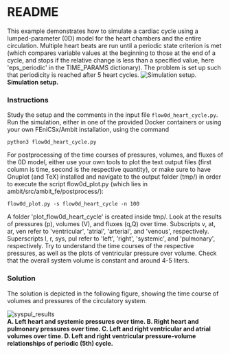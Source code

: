 # README #

This example demonstrates how to simulate a cardiac cycle using a lumped-parameter (0D) model for the heart chambers and the entire circulation. Multiple heart beats are run
until a periodic state criterion is met (which compares variable values at the beginning to those at the end of a cycle, and stops if the relative change is less than
a specified value, here 'eps_periodic' in the TIME_PARAMS dictionary). The problem is set up such that periodicity is reached after 5 heart cycles.
![Simulation setup.](https://github.com/marchirschvogel/ambit/assets/52761273/65961bd1-37b4-4292-9f6e-bb0f6e432b09) \
**Simulation setup.**

### Instructions ###
Study the setup and the comments in the input file `flow0d_heart_cycle.py`. Run the simulation, either in one of the provided Docker containers or using your own FEniCSx/Ambit installation, using the command
```
python3 flow0d_heart_cycle.py
```

For postprocessing of the time courses of pressures, volumes, and fluxes of the 0D model, either use your own tools to plot the text output files (first column is time, second is the respective
quantity), or make sure to have Gnuplot (and TeX) installed and navigate to the output folder (tmp/) in order to execute the script flow0d_plot.py (which lies in ambit/src/ambit_fe/postprocess/):
```
flow0d_plot.py -s flow0d_heart_cycle -n 100
```
A folder 'plot_flow0d_heart_cycle' is created inside tmp/. Look at the results of pressures (p), volumes (V), and fluxes (q,Q) over time.
Subscripts v, at, ar, ven refer to 'ventricular', 'atrial', 'arterial', and 'venous', respectively. Superscripts l, r, sys, pul refer to 'left', 'right', 'systemic', and
'pulmonary', respectively.
Try to understand the time courses of the respective pressures, as well as the plots of ventricular pressure over volume.
Check that the overall system volume is constant and around 4-5 liters.

### Solution ###

The solution is depicted in the following figure, showing the time course of volumes and pressures of the circulatory system.

![syspul_results](https://github.com/marchirschvogel/ambit/assets/52761273/72f92718-439f-4578-bbf6-1ad47b0df9e8) \
**A. Left heart and systemic pressures over time. B. Right heart and pulmonary pressures over time. C. Left and right ventricular and atrial volumes over time. D. Left and right ventricular pressure-volume relationships of periodic (5th) cycle.**
